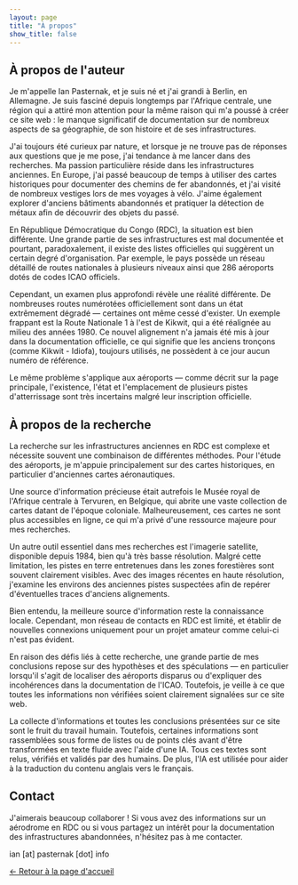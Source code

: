 ```yaml
---
layout: page
title: "À propos"
show_title: false
---
```


## À propos de l'auteur

Je m'appelle Ian Pasternak, et je suis né et j'ai grandi à Berlin, en Allemagne. Je suis fasciné depuis longtemps par l'Afrique centrale, une région qui a attiré mon attention pour la même raison qui m'a poussé à créer ce site web : le manque significatif de documentation sur de nombreux aspects de sa géographie, de son histoire et de ses infrastructures.

J'ai toujours été curieux par nature, et lorsque je ne trouve pas de réponses aux questions que je me pose, j'ai tendance à me lancer dans des recherches. Ma passion particulière réside dans les infrastructures anciennes. En Europe, j'ai passé beaucoup de temps à utiliser des cartes historiques pour documenter des chemins de fer abandonnés, et j'ai visité de nombreux vestiges lors de mes voyages à vélo. J'aime également explorer d'anciens bâtiments abandonnés et pratiquer la détection de métaux afin de découvrir des objets du passé.

En République Démocratique du Congo (RDC), la situation est bien différente. Une grande partie de ses infrastructures est mal documentée et pourtant, paradoxalement, il existe des listes officielles qui suggèrent un certain degré d'organisation. Par exemple, le pays possède un réseau détaillé de routes nationales à plusieurs niveaux ainsi que 286 aéroports dotés de codes ICAO officiels.

Cependant, un examen plus approfondi révèle une réalité différente. De nombreuses routes numérotées officiellement sont dans un état extrêmement dégradé — certaines ont même cessé d'exister. Un exemple frappant est la Route Nationale 1 à l'est de Kikwit, qui a été réalignée au milieu des années 1980. Ce nouvel alignement n'a jamais été mis à jour dans la documentation officielle, ce qui signifie que les anciens tronçons (comme Kikwit - Idiofa), toujours utilisés, ne possèdent à ce jour aucun numéro de référence.

Le même problème s'applique aux aéroports — comme décrit sur la page principale, l'existence, l'état et l'emplacement de plusieurs pistes d'atterrissage sont très incertains malgré leur inscription officielle.

## À propos de la recherche

La recherche sur les infrastructures anciennes en RDC est complexe et nécessite souvent une combinaison de différentes méthodes. Pour l'étude des aéroports, je m'appuie principalement sur des cartes historiques, en particulier d'anciennes cartes aéronautiques.

Une source d'information précieuse était autrefois le Musée royal de l'Afrique centrale à Tervuren, en Belgique, qui abrite une vaste collection de cartes datant de l'époque coloniale. Malheureusement, ces cartes ne sont plus accessibles en ligne, ce qui m'a privé d'une ressource majeure pour mes recherches.

Un autre outil essentiel dans mes recherches est l'imagerie satellite, disponible depuis 1984, bien qu'à très basse résolution. Malgré cette limitation, les pistes en terre entretenues dans les zones forestières sont souvent clairement visibles. Avec des images récentes en haute résolution, j'examine les environs des anciennes pistes suspectées afin de repérer d'éventuelles traces d'anciens alignements.

Bien entendu, la meilleure source d'information reste la connaissance locale. Cependant, mon réseau de contacts en RDC est limité, et établir de nouvelles connexions uniquement pour un projet amateur comme celui-ci n'est pas évident.

En raison des défis liés à cette recherche, une grande partie de mes conclusions repose sur des hypothèses et des spéculations — en particulier lorsqu'il s'agit de localiser des aéroports disparus ou d'expliquer des incohérences dans la documentation de l'ICAO. Toutefois, je veille à ce que toutes les informations non vérifiées soient clairement signalées sur ce site web.

La collecte d'informations et toutes les conclusions présentées sur ce site sont le fruit du travail humain. Toutefois, certaines informations sont rassemblées sous forme de listes ou de points clés avant d'être transformées en texte fluide avec l'aide d'une IA. Tous ces textes sont relus, vérifiés et validés par des humains. De plus, l'IA est utilisée pour aider à la traduction du contenu anglais vers le français.

## Contact

J'aimerais beaucoup collaborer ! Si vous avez des informations sur un aérodrome en RDC ou si vous partagez un intérêt pour la documentation des infrastructures abandonnées, n'hésitez pas à me contacter.

ian [at] pasternak [dot] info

[← Retour à la page d'accueil](index_fr.md)
